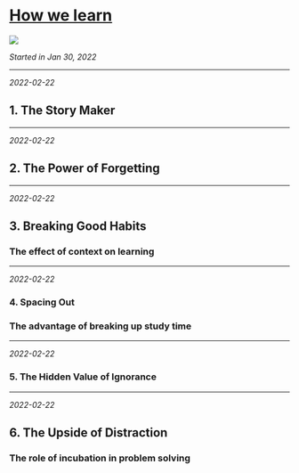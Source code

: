 # [How we learn](https://github.com/askming/Personal-reading/issues/9)

![](https://i.gr-assets.com/images/S/compressed.photo.goodreads.com/books/1394997057l/19288640.jpg)

_Started in Jan 30, 2022_

---

*2022-02-22*

## 1. The Story Maker

---

*2022-02-22*

## 2. The Power of Forgetting

---

*2022-02-22*

## 3. Breaking Good Habits
### The effect of context on learning

---

*2022-02-22*

### 4. Spacing Out
### The advantage of breaking up study time

---

*2022-02-22*

### 5. The Hidden Value of Ignorance

---

*2022-02-22*

## 6. The Upside of Distraction
### The role of incubation in problem solving